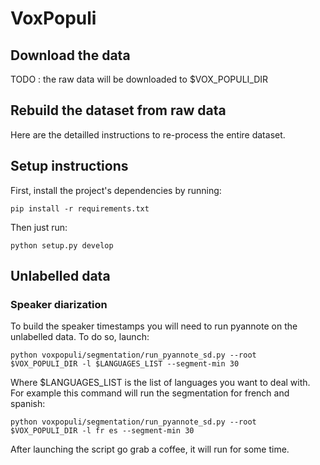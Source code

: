 # VoxPopuli

## Download the data

TODO : the raw data will be downloaded to $VOX_POPULI_DIR

## Rebuild the dataset from raw data

Here are the detailled instructions to re-process the entire dataset.

## Setup instructions

First, install the project's dependencies by running:
```
pip install -r requirements.txt
```

Then just run:
```
python setup.py develop
```

## Unlabelled data

### Speaker diarization

To build the speaker timestamps you will need to run pyannote on the unlabelled data. To do so, launch:

```
python voxpopuli/segmentation/run_pyannote_sd.py --root $VOX_POPULI_DIR -l $LANGUAGES_LIST --segment-min 30
```

Where $LANGUAGES_LIST is the list of languages you want to deal with. For example this command will run the segmentation for french and spanish:

```
python voxpopuli/segmentation/run_pyannote_sd.py --root $VOX_POPULI_DIR -l fr es --segment-min 30
```

After launching the script go grab a coffee, it will run for some time.
